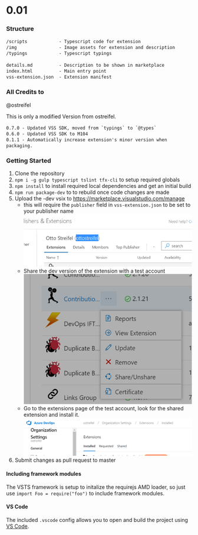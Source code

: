 # 0.01

### Structure ###

```
/scripts            - Typescript code for extension
/img                - Image assets for extension and description
/typings            - Typescript typings

details.md          - Description to be shown in marketplace
index.html          - Main entry point
vss-extension.json  - Extension manifest
```

### All Credits to ###
@ostreifel

This is only a modified Version from ostreifel.

```
0.7.0 - Updated VSS SDK, moved from `typings` to `@types`
0.6.0 - Updated VSS SDK to M104
0.1.1 - Automatically increase extension's minor version when packaging.
```

### Getting Started ###
1. Clone the repository
2. `npm i -g gulp typescript tslint tfx-cli` to setup required globals
3. `npm install` to install required local dependencies and get an initial build
4. `npm run package-dev` to to rebuild once code changes are made
5. Upload the -dev vsix to https://marketplace.visualstudio.com/manage
   - this will require the `publisher` field in `vss-extension.json` to be set to your publisher name
    ![publisher id](img/publisher_id.png)
   - Share the dev version of the extension with a test account
    ![share](img/share.png)
   - Go to the extensions page of the test account, look for the shared extension and install it.
    ![shared tab](img/shared_tab.png)
7. Submit changes as pull request to master

#### Including framework modules ####

The VSTS framework is setup to initalize the requirejs AMD loader, so just use `import Foo = require("foo")` to include framework modules.

#### VS Code ####

The included `.vscode` config allows you to open and build the project using [VS Code](https://code.visualstudio.com/).

